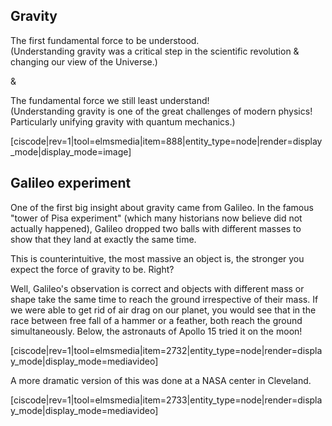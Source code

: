 ## Gravity

The first fundamental force to be understood.  
(Understanding gravity was a critical step in the scientific revolution & changing our view of the Universe.)  
  
&  
  
The fundamental force we still least understand!  
(Understanding gravity is one of the great challenges of modern physics! Particularly unifying gravity with quantum mechanics.)

[ciscode|rev=1|tool=elmsmedia|item=888|entity_type=node|render=display_mode|display_mode=image]

## Galileo experiment

One of the first big insight about gravity came from Galileo. In the famous "tower of Pisa experiment" (which many historians now believe did not actually happened), Galileo dropped two balls with different masses to show that they land at exactly the same time.

This is counterintuitive, the most massive an object is, the stronger you expect the force of gravity to be. Right?

Well, Galileo's observation is correct and objects with different mass or shape take the same time to reach the ground irrespective of their mass. If we were able to get rid of air drag on our planet, you would see that in the race between free fall of a hammer or a feather, both reach the ground simultaneously. Below, the astronauts of Apollo 15 tried it on the moon!

[ciscode|rev=1|tool=elmsmedia|item=2732|entity_type=node|render=display_mode|display_mode=mediavideo]

A more dramatic version of this was done at a NASA center in Cleveland. 

[ciscode|rev=1|tool=elmsmedia|item=2733|entity_type=node|render=display_mode|display_mode=mediavideo]